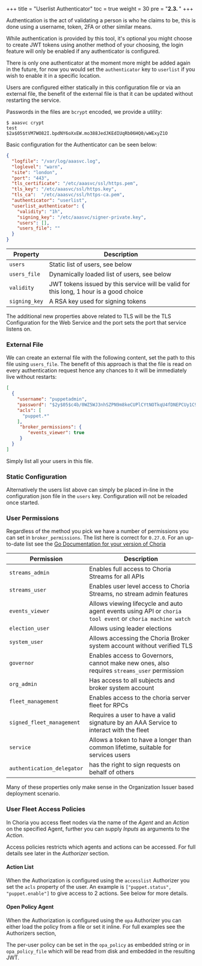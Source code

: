 +++
title = "Userlist Authenticator"
toc = true
weight = 30
pre = "<b>2.3. </b>"
+++

Authentication is the act of validating a person is who he claims to be, this is done using a username, token, 2FA or other similar means.

While authentication is provided by this tool, it's optional you might choose to create JWT tokens using another method of your choosing, the login feature will only be enabled if any authenticator is configured.

There is only one authenticator at the moment more might be added again in the future, for now you would set the `authenticator` key to `userlist` if you wish to enable it in a specific location.

Users are configured either statically in this configuration file or via an external file, the benefit of the external file is that it can be updated without restarting the service.

Passwords in the files are `bcrypt` encoded, we provide a utility:

```nohighlight
$ aaasvc crypt
test
$2a$05$tVM7WO82I.bpdNY6oXxEW.mo388JedJKEdIUqRb06HQ0/wWExyZ1O
```

Basic configuration for the Authenticator can be seen below:

```json
{
  "logfile": "/var/log/aaasvc.log",
  "loglevel": "warn",
  "site": "london",
  "port": "443",
  "tls_certificate": "/etc/aaasvc/ssl/https.pem",
  "tls_key": "/etc/aaasvc/ssl/https.key",
  "tls_ca":  "/etc/aaasvc/ssl/https-ca.pem",
  "authenticator": "userlist",
  "userlist_authenticator": {
    "validity": "1h",
    "signing_key": "/etc/aaasvc/signer-private.key",
    "users": [],
    "users_file": ""
  }
}
```

| Property      | Description                                                                            |
|---------------|----------------------------------------------------------------------------------------|
| `users`       | Static list of users, see below                                                        |
| `users_file`  | Dynamically loaded list of users, see below                                            |
| `validity`    | JWT tokens issued by this service will be valid for this long, 1 hour is a good choice |
| `signing_key` | A RSA key used for signing tokens                                                      |

The additional new properties above related to TLS will be the TLS Configuration for the Web Service and the port sets
the port that service listens on.

### External File

We can create an external file with the following content, set the path to this file using `users_file`.  The benefit of this approach is that the file is read on every authentication request hence any chances to it will be immediately live without restarts:

```json
[
  {
    "username": "puppetadmin",
    "password": "$2y$05$c4b/0WZ5WJ3nhSZPN9m8keCUPlCYtNOTkqU4fDNEPCUy1C9Pfqn2e",
    "acls": [
      "puppet.*"
    ],
     "broker_permissions": {
        "events_viewer": true
     }
  }
]
```

Simply list all your users in this file.

### Static Configuration

Alternatively the users list above can simply be placed in-line in the configuration json file in the `users` key. Configuration will not be reloaded once started.

### User Permissions

Regardless of the method you pick we have a number of permissions you can set in `broker_permissions`. The list here is correct for `0.27.0`. For an up-to-date list see the [Go Documentation for your version of Choria](https://pkg.go.dev/github.com/choria-io/go-choria@v0.26.2/tokens#ClientPermissions)

| Permission                 | Description                                                                                               |
|----------------------------|-----------------------------------------------------------------------------------------------------------|
| `streams_admin`            | Enables full access to Choria Streams for all APIs                                                        |
| `streams_user`             | Enables user level access to Choria Streams, no stream admin features                                     |
| `events_viewer`            | Allows viewing lifecycle and auto agent events using API or `choria tool event` or `choria machine watch` |
| `election_user`            | Allows using leader elections                                                                             |
| `system_user`              | Allows accessing the Choria Broker system account without verified TLS                                    |
| `governor`                 | Enables access to Governors, cannot make new ones, also requires `streams_user` permission                |
| `org_admin`                | Has access to all subjects and broker system account                                                      |
| `fleet_management`         | Enables access to the choria server fleet for RPCs                                                        |
| `signed_fleet_management`  | Requires a user to have a valid signature by an AAA Service to interact with the fleet                    |
| `service`                  | Allows a token to have a longer than common lifetime, suitable for services users                         |
| `authentication_delegator` | has the right to sign requests on behalf of others                                                        |

Many of these properties only make sense in the Organization Issuer based deployment scenario.

### User Fleet Access Policies

In Choria you access fleet nodes via the name of the *Agent* and an *Action* on the specified Agent, further you can supply *Inputs* as arguments to the *Action*.

Access policies restricts which agents and actions can be accessed. For full details see later in the *Authorizer* section.

#### Action List

When the Authorization is configured using the `accesslist` Authorizer you set the `acls` property of the user. An example is `["puppet.status", "puppet.enable"]` to give access to 2 actions. See below for more details.

#### Open Policy Agent

When the Authorization is configured using the `opa` Authorizer you can either load the policy from a file or set it inline. For full examples see the Authorizers section,

The per-user policy can be set in the `opa_policy` as embedded string or in `opa_policy_file` which will be read from disk and embedded in the resulting JWT.
